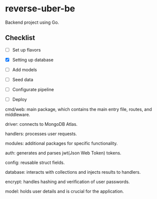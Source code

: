 

# reverse-uber-be

Backend project using Go.

## Checklist

- [ ] Set up flavors
- [x] Setting up database
- [ ] Add models
- [ ] Seed data
- [ ] Configurate pipeline
- [ ] Deploy


cmd/web: main package, which contains the main entry file, routes, and middleware.

driver: connects to MongoDB Atlas.

handlers: processes user requests.

modules: additional packages for specific functionality.

auth: generates and parses jwt(Json Web Token) tokens.

config: reusable struct fields.

database: interacts with collections and injects results to handlers.

encrypt: handles hashing and verification of user passwords.

model: holds user details and is crucial for the application.
